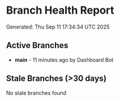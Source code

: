 # Branch Health Report
Generated: Thu Sep 11 17:34:34 UTC 2025

## Active Branches
- **main** - 11 minutes ago by Dashboard Bot

## Stale Branches (>30 days)
No stale branches found
